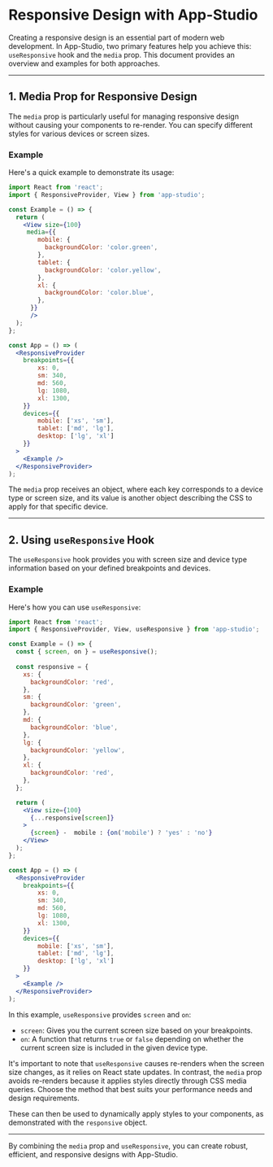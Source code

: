 # Responsive Design with App-Studio

Creating a responsive design is an essential part of modern web development. In App-Studio, two primary features help you achieve this: `useResponsive` hook and the `media` prop. This document provides an overview and examples for both approaches.

---

## 1. Media Prop for Responsive Design

The `media` prop is particularly useful for managing responsive design without causing your components to re-render. You can specify different styles for various devices or screen sizes.

### Example

Here's a quick example to demonstrate its usage:

```jsx
import React from 'react';
import { ResponsiveProvider, View } from 'app-studio';

const Example = () => {
  return (
    <View size={100} 
     media={{
        mobile: {
          backgroundColor: 'color.green',
        },
        tablet: {
          backgroundColor: 'color.yellow',
        },
        xl: {
          backgroundColor: 'color.blue',
        },
      }}  
      />
  );
};

const App = () => (
  <ResponsiveProvider 
    breakpoints={{
        xs: 0,
        sm: 340,
        md: 560,
        lg: 1080,
        xl: 1300,
    }}
    devices={{  
        mobile: ['xs', 'sm'],
        tablet: ['md', 'lg'],
        desktop: ['lg', 'xl']
    }}
  >
    <Example />
  </ResponsiveProvider>
);
```

The `media` prop receives an object, where each key corresponds to a device type or screen size, and its value is another object describing the CSS to apply for that specific device.

---

## 2. Using `useResponsive` Hook

The `useResponsive` hook provides you with screen size and device type information based on your defined breakpoints and devices.

### Example

Here's how you can use `useResponsive`:

```jsx
import React from 'react';
import { ResponsiveProvider, View, useResponsive } from 'app-studio';

const Example = () => {
  const { screen, on } = useResponsive();
  
  const responsive = {
    xs: {
      backgroundColor: 'red',
    },
    sm: {
      backgroundColor: 'green',
    },
    md: {
      backgroundColor: 'blue',
    },
    lg: {
      backgroundColor: 'yellow',
    },
    xl: {
      backgroundColor: 'red',
    },
  };

  return (
    <View size={100} 
      {...responsive[screen]}       
    >
      {screen} -  mobile : {on('mobile') ? 'yes' : 'no'}
    </View>
  );
};

const App = () => (
  <ResponsiveProvider 
    breakpoints={{
        xs: 0,
        sm: 340,
        md: 560,
        lg: 1080,
        xl: 1300,
    }}
    devices={{  
        mobile: ['xs', 'sm'],
        tablet: ['md', 'lg'],
        desktop: ['lg', 'xl']
    }}
  >
    <Example />
  </ResponsiveProvider>
);
```

In this example, `useResponsive` provides `screen` and `on`:
- `screen`: Gives you the current screen size based on your breakpoints.
- `on`: A function that returns `true` or `false` depending on whether the current screen size is included in the given device type.

It's important to note that `useResponsive` causes re-renders when the screen size changes, as it relies on React state updates. In contrast, the `media` prop avoids re-renders because it applies styles directly through CSS media queries. Choose the method that best suits your performance needs and design requirements.


These can then be used to dynamically apply styles to your components, as demonstrated with the `responsive` object.


---

By combining the `media` prop and `useResponsive`, you can create robust, efficient, and responsive designs with App-Studio.
